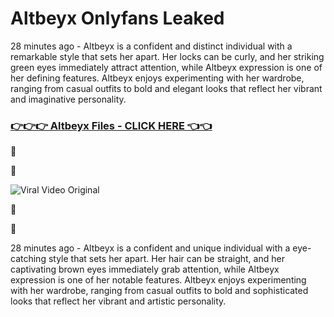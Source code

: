 # Altbeyx Onlyfans Leaked

<p>28 minutes ago - Altbeyx is a confident and distinct individual with a remarkable style that sets her apart. Her locks can be curly, and her striking green eyes immediately attract attention, while Altbeyx expression is one of her defining features. Altbeyx enjoys experimenting with her wardrobe, ranging from casual outfits to bold and elegant looks that reflect her vibrant and imaginative personality.</p><p>
<h3><a href="https://fansleaks.com-getfree.pro/altbeyx" rel="nofollow">👉👉👉 Altbeyx Files - CLICK HERE 👈👈</a></h3>
<p>🔻</p>
<p>🔻</p> <p>
<a href="https://fansleaks.com-getfree.pro/altbeyx" rel="nofollow"><img src="https://i.imgur.com/0ZbtXZ5.gif" alt="Viral Video Original" style="max-width: 100%; display: inline-block;" data-target="animated-image.originalImage"></a>
<p>🔻</p>
<p>🔻</p> <p>28 minutes ago - Altbeyx is a confident and unique individual with a eye-catching style that sets her apart. Her hair can be straight, and her captivating brown eyes immediately grab attention, while Altbeyx expression is one of her notable features. Altbeyx enjoys experimenting with her wardrobe, ranging from casual outfits to bold and sophisticated looks that reflect her vibrant and artistic personality.</p>